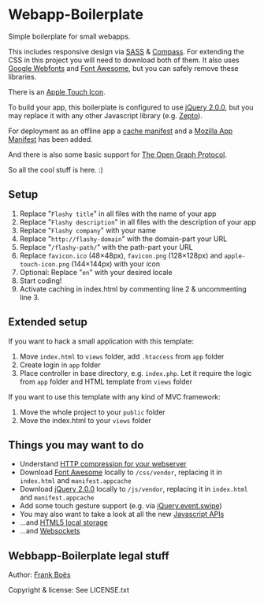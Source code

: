 Webapp-Boilerplate
==================

Simple boilerplate for small webapps.

This includes responsive design via [SASS](http://sass-lang.com/) & [Compass](http://compass-style.org/). For extending the CSS in this project you will need to download both of them.
It also uses [Google Webfonts](http://www.google.com/fonts/) and [Font Awesome](http://fortawesome.github.io/Font-Awesome/), but you can safely remove these libraries.

There is an [Apple Touch Icon](https://developer.apple.com/library/ios/#documentation/AppleApplications/Reference/SafariWebContent/ConfiguringWebApplications/ConfiguringWebApplications.html).

To build your app, this boilerplate is configured to use [jQuery 2.0.0](http://jquery.com/), but you may replace it with any other Javascript library (e.g. [Zepto](http://zeptojs.com/)).

For deployment as an offline app a [cache manifest](https://developer.mozilla.org/en/docs/HTML/Using_the_application_cache) and a [Mozilla App Manifest](https://developer.mozilla.org/en-US/docs/Web/Apps/Manifest) has been added.

And there is also some basic support for [The Open Graph Protocol](http://ogp.me/).

So all the cool stuff is here. :)

Setup
-----

1. Replace "`Flashy title`" in all files with the name of your app
2. Replace "`Flashy description`" in all files with the description of your app
3. Replace "`Flashy company`" with your name
4. Replace "`http://flashy-domain`" with the domain-part your URL
5. Replace "`/flashy-path/`" with the path-part your URL
6. Replace `favicon.ico` (48×48px),  `favicon.png` (128×128px) and `apple-touch-icon.png` (144×144px) with your icon
7. Optional: Replace "`en`" with your desired locale
8. Start coding!
9. Activate caching in index.html by commenting line 2 & uncommenting line 3.

Extended setup
--------------

If you want to hack a small application with this template:

1. Move `index.html` to `views` folder, add `.htaccess` from `app` folder
2. Create login in `app` folder
2. Place controller in base directory, e.g. `index.php`. Let it require the logic from `app` folder and HTML template from `views` folder

If you want to use this template with any kind of MVC framework:

1. Move the whole project to your `public` folder
2. Move the index.html to your `views` folder

Things you may want to do
-------------------------

* Understand [HTTP compression for your webserver](http://en.wikipedia.org/wiki/HTTP_compression)
* Download [Font Awesome](http://fontawesome.io/) locally to `/css/vendor`, replacing it in `index.html` and `manifest.appcache`
* Download [jQuery 2.0.0](http://jquery.com/) locally to `/js/vendor`, replacing it in `index.html` and `manifest.appcache`
* Add some touch gesture support (e.g. via [jQuery.event.swipe](http://stephband.info/jquery.event.swipe/))
* You may also want to take a look at all the new [Javascript APIs](http://alistapart.com/article/environmental-design-with-the-device-api)
* …and [HTML5 local storage](http://diveintohtml5.info/storage.html)
* …and [Websockets](http://www.html5rocks.com/en/tutorials/websockets/basics/)

Webbapp-Boilerplate legal stuff
-------------------------------

Author: [Frank Boës](http://3960.org)

Copyright & license: See LICENSE.txt